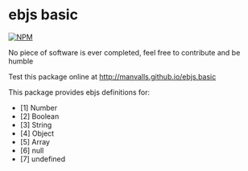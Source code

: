 # ebjs basic

[![NPM](https://nodei.co/npm/ebjs.basic.png?downloads=true)](https://nodei.co/npm/ebjs.basic/)

No piece of software is ever completed, feel free to contribute and be humble

Test this package online at http://manvalls.github.io/ebjs.basic

This package provides ebjs definitions for:

- [1\] Number
- [2\] Boolean
- [3\] String
- [4\] Object
- [5\] Array
- [6\] null
- [7\] undefined

